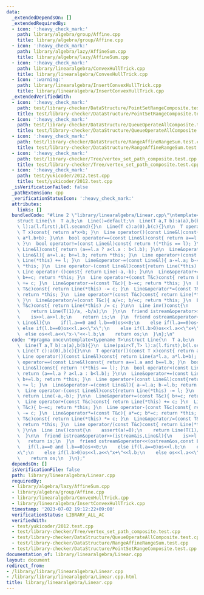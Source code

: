```yaml
---
data:
  _extendedDependsOn: []
  _extendedRequiredBy:
  - icon: ':heavy_check_mark:'
    path: library/algebra/group/Affine.cpp
    title: library/algebra/group/Affine.cpp
  - icon: ':heavy_check_mark:'
    path: library/algebra/lazy/AffineSum.cpp
    title: library/algebra/lazy/AffineSum.cpp
  - icon: ':heavy_check_mark:'
    path: library/linearalgebra/ConvexHullTrick.cpp
    title: library/linearalgebra/ConvexHullTrick.cpp
  - icon: ':warning:'
    path: library/linearalgebra/InsertConvexHullTrick.cpp
    title: library/linearalgebra/InsertConvexHullTrick.cpp
  _extendedVerifiedWith:
  - icon: ':heavy_check_mark:'
    path: test/library-checker/DataStructure/PointSetRangeComposite.test.cpp
    title: test/library-checker/DataStructure/PointSetRangeComposite.test.cpp
  - icon: ':heavy_check_mark:'
    path: test/library-checker/DataStructure/QueueOperateAllComposite.test.cpp
    title: test/library-checker/DataStructure/QueueOperateAllComposite.test.cpp
  - icon: ':heavy_check_mark:'
    path: test/library-checker/DataStructure/RangeAffineRangeSum.test.cpp
    title: test/library-checker/DataStructure/RangeAffineRangeSum.test.cpp
  - icon: ':heavy_check_mark:'
    path: test/library-checker/Tree/vertex_set_path_composite.test.cpp
    title: test/library-checker/Tree/vertex_set_path_composite.test.cpp
  - icon: ':heavy_check_mark:'
    path: test/yukicoder/2012.test.cpp
    title: test/yukicoder/2012.test.cpp
  _isVerificationFailed: false
  _pathExtension: cpp
  _verificationStatusIcon: ':heavy_check_mark:'
  attributes:
    links: []
  bundledCode: "#line 2 \"library/linearalgebra/Linear.cpp\"\ntemplate<typename T>\n\
    struct Line{\n  T a,b;\n  Line()=default;\n  Line(T a,T b):a(a),b(b){}\n  Line(pair<T,T>\
    \ l):a(l.first),b(l.second){}\n  Line(T c):a(0),b(c){}\n\n  T operator()(const\
    \ T x)const{ return a*x+b; }\n  Line operator()(const Line&l)const{ return Line(a*l.a,\
    \ a*l.b+b); }\n\n  bool operator==(const Line&l)const{ return a==l.a and b==l.b;\
    \ }\n  bool operator!=(const Line&l)const{ return !(*this == l); }\n  bool operator<(const\
    \ Line&l)const{ return (a==l.a ? a<l.a : b<l.b); }\n\n  Line&operator+=(const\
    \ Line&l){ a+=l.a; b+=l.b; return *this; }\n  Line operator+(const Line&l)const{return\
    \ Line(*this) += l; }\n  Line&operator-=(const Line&l){ a-=l.a; b-=l.b; return\
    \ *this; }\n  Line operator-(const Line&l)const{return Line(*this) -= l; }\n \
    \ Line operator-()const{ return Line(-a,-b); }\n\n  Line&operator+=(const T&c){\
    \ b+=c; return *this; }\n  Line operator+(const T&c)const{ return Line(*this)\
    \ += c; }\n  Line&operator-=(const T&c){ b-=c; return *this; }\n  Line operator-(const\
    \ T&c)const{ return Line(*this) -= c; }\n  Line&operator*=(const T&c){ a*=c; b*=c;\
    \ return *this; }\n  Line operator*(const T&c)const{ return Line(*this) *= c;\
    \ }\n  Line&operator/=(const T&c){ a/=c; b/=c; return *this; }\n  Line operator/(const\
    \ T&c)const{ return Line(*this) /= c; }\n\n  Line inv()const{\n    assert(a!=0);\n\
    \    return Line(T(1)/a, -b/a);\n  }\n\n  friend istream&operator>>(istream&is,Line&l){\n\
    \    is>>l.a>>l.b;\n    return is;\n  }\n  friend ostream&operator<<(ostream&os,const\
    \ Line&l){\n    if(l.a==0 and l.b==0)os<<0;\n    else if(l.a==0)os<<l.b;\n   \
    \ else if(l.b==0)os<<l.a<<\"x\";\n    else if(l.b>0)os<<l.a<<\"x+\"<<l.b;\n  \
    \  else os<<l.a<<\"x-\"<<-l.b;\n    return os;\n  }\n};\n"
  code: "#pragma once\ntemplate<typename T>\nstruct Line{\n  T a,b;\n  Line()=default;\n\
    \  Line(T a,T b):a(a),b(b){}\n  Line(pair<T,T> l):a(l.first),b(l.second){}\n \
    \ Line(T c):a(0),b(c){}\n\n  T operator()(const T x)const{ return a*x+b; }\n \
    \ Line operator()(const Line&l)const{ return Line(a*l.a, a*l.b+b); }\n\n  bool\
    \ operator==(const Line&l)const{ return a==l.a and b==l.b; }\n  bool operator!=(const\
    \ Line&l)const{ return !(*this == l); }\n  bool operator<(const Line&l)const{\
    \ return (a==l.a ? a<l.a : b<l.b); }\n\n  Line&operator+=(const Line&l){ a+=l.a;\
    \ b+=l.b; return *this; }\n  Line operator+(const Line&l)const{return Line(*this)\
    \ += l; }\n  Line&operator-=(const Line&l){ a-=l.a; b-=l.b; return *this; }\n\
    \  Line operator-(const Line&l)const{return Line(*this) -= l; }\n  Line operator-()const{\
    \ return Line(-a,-b); }\n\n  Line&operator+=(const T&c){ b+=c; return *this; }\n\
    \  Line operator+(const T&c)const{ return Line(*this) += c; }\n  Line&operator-=(const\
    \ T&c){ b-=c; return *this; }\n  Line operator-(const T&c)const{ return Line(*this)\
    \ -= c; }\n  Line&operator*=(const T&c){ a*=c; b*=c; return *this; }\n  Line operator*(const\
    \ T&c)const{ return Line(*this) *= c; }\n  Line&operator/=(const T&c){ a/=c; b/=c;\
    \ return *this; }\n  Line operator/(const T&c)const{ return Line(*this) /= c;\
    \ }\n\n  Line inv()const{\n    assert(a!=0);\n    return Line(T(1)/a, -b/a);\n\
    \  }\n\n  friend istream&operator>>(istream&is,Line&l){\n    is>>l.a>>l.b;\n \
    \   return is;\n  }\n  friend ostream&operator<<(ostream&os,const Line&l){\n \
    \   if(l.a==0 and l.b==0)os<<0;\n    else if(l.a==0)os<<l.b;\n    else if(l.b==0)os<<l.a<<\"\
    x\";\n    else if(l.b>0)os<<l.a<<\"x+\"<<l.b;\n    else os<<l.a<<\"x-\"<<-l.b;\n\
    \    return os;\n  }\n};"
  dependsOn: []
  isVerificationFile: false
  path: library/linearalgebra/Linear.cpp
  requiredBy:
  - library/algebra/lazy/AffineSum.cpp
  - library/algebra/group/Affine.cpp
  - library/linearalgebra/ConvexHullTrick.cpp
  - library/linearalgebra/InsertConvexHullTrick.cpp
  timestamp: '2023-07-02 19:12:22+09:00'
  verificationStatus: LIBRARY_ALL_AC
  verifiedWith:
  - test/yukicoder/2012.test.cpp
  - test/library-checker/Tree/vertex_set_path_composite.test.cpp
  - test/library-checker/DataStructure/QueueOperateAllComposite.test.cpp
  - test/library-checker/DataStructure/RangeAffineRangeSum.test.cpp
  - test/library-checker/DataStructure/PointSetRangeComposite.test.cpp
documentation_of: library/linearalgebra/Linear.cpp
layout: document
redirect_from:
- /library/library/linearalgebra/Linear.cpp
- /library/library/linearalgebra/Linear.cpp.html
title: library/linearalgebra/Linear.cpp
---
```

